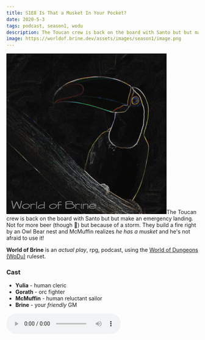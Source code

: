 ```yaml
---
title: S1E8 Is That a Musket In Your Pocket?
date: 2020-5-3
tags: podcast, season1, wodu
description: The Toucan crew is back on the board with Santo but but make an emergency landing. Not for more beer (though :thinking:) but because of a storm. They build a fire right by an Owl Bear nest and McMuffin realizes _he has a musket_ and he's not afraid to use it!
image: https://worldof.brine.dev/assets/images/season1/image.png
---
```


![thumb](assets/images/season1/image.png)The Toucan crew is back on the board with Santo but but make an emergency landing. Not for more beer (though :thinking:) but because of a storm. They build a fire right by an Owl Bear nest and McMuffin realizes _he has a musket_ and he's not afraid to use it!

**World of Brine** is an _actual play_,
rpg, podcast, using the [World of Dungeons (WoDu)](http://www.onesevendesign.com/dw/world_of_dungeons_1979.pdf) ruleset.

<break>

### Cast
- **Yulia** - human cleric
- **Gorath** - orc fighter
- **McMuffin** - human reluctant sailor
- **Brine** - your _friendly_ GM

<audio controls src="https://archive.org/download/s1e9-cloud_city/s1e8-is_that_a_musket_in_your_pocket.mp3"></audio>